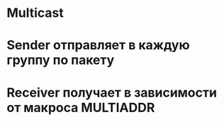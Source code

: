 # Multicast
# Sender отправляет в каждую группу по пакету
# Receiver получает в зависимости от макроса MULTIADDR
